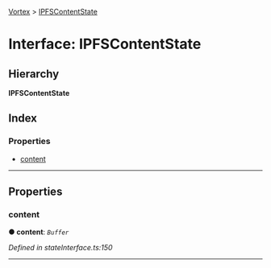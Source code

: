 [Vortex](../README.md) > [IPFSContentState](../interfaces/ipfscontentstate.md)

# Interface: IPFSContentState

## Hierarchy

**IPFSContentState**

## Index

### Properties

* [content](ipfscontentstate.md#content)

---

## Properties

<a id="content"></a>

###  content

**● content**: *`Buffer`*

*Defined in stateInterface.ts:150*

___

